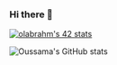 ### Hi there 👋

[![olabrahm's 42 stats](https://badge.mediaplus.ma/landscapes/olabrahm)]()

![Oussama's GitHub stats](https://github-readme-stats.vercel.app/api?username=0sssama&show_icons=true&theme=radical)
